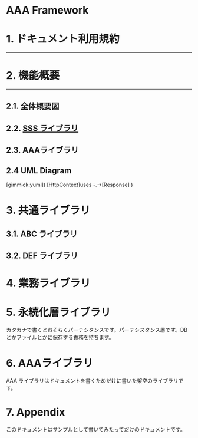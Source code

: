 # AAA Framework

# 1. ドキュメント利用規約
----

# 2. 機能概要
------
## 2.1. 全体概要図
## 2.2. [SSS ライブラリ](mdwiki.html#SSSlib.md)
## 2.3. AAAライブラリ
## 2.4 UML Diagram
[gimmick:yuml]( [HttpContext]uses -.->[Response] )

# 3. 共通ライブラリ
## 3.1. ABC ライブラリ
## 3.2. DEF ライブラリ
# 4. 業務ライブラリ
# 5. 永続化層ライブラリ

カタカナで書くとおそらくパーテシタンスです。パーテシスタンス層です。DB とかファイルとかに保存する責務を持ちます。

# 6. AAAライブラリ

AAA ライブラリはドキュメントを書くためだけに書いた架空のライブラリです。

# 7. Appendix

このドキュメントはサンプルとして書いてみたってだけのドキュメントです。
